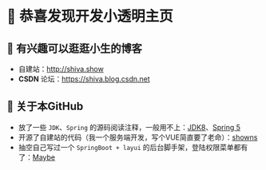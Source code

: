 # 👋 恭喜发现开发小透明主页


## 🌱 有兴趣可以逛逛小生的博客

 - 自建站：<a href="http://shiva.show/" target="_blank">http://shiva.show</a>
 - **CSDN** 论坛：<a href="https://blog.csdn.net/m0_46144826" target="_blank">https://shiva.blog.csdn.net</a>

## 🔭 关于本GitHub

 - 放了一些 `JDK`、`Spring` 的源码阅读注释，一般用不上：<a href="https://github.com/qianwei4712/JDK1.8.0.25-read" target="_blank">JDK8</a>、<a href="https://github.com/qianwei4712/Spring-Framework-5.2.x" target="_blank">Spring 5</a>
 - 开源了自建站的代码（我一个服务端开发，写个VUE简直要了老命）：<a href="https://github.com/qianwei4712/showns" target="_blank">showns</a>
 - 抽空自己写过一个 `SpringBoot + layui` 的后台脚手架，登陆权限菜单都有了：<a href="https://github.com/qianwei4712/Maybe" target="_blank">Maybe</a>
 
 
